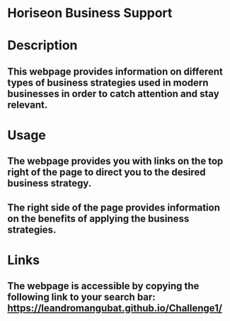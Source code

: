 # Horiseon Business Support

# Description

## This webpage provides information on different types of business strategies used in modern businesses in order to catch attention and stay relevant.

# Usage

## The webpage provides you with links on the top right of the page to direct you to the desired business strategy.
## The right side of the page provides information on the benefits of applying the business strategies.

# Links
##  The webpage is accessible by copying the following link to your search bar: https://leandromangubat.github.io/Challenge1/
